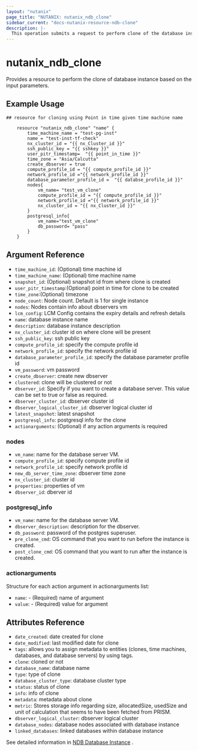 ```yaml
---
layout: "nutanix"
page_title: "NUTANIX: nutanix_ndb_clone"
sidebar_current: "docs-nutanix-resource-ndb-clone"
description: |-
  This operation submits a request to perform clone of the database instance in Nutanix database service (NDB).
---
```


# nutanix_ndb_clone

Provides a resource to perform the clone of database instance based on the input parameters. 

## Example Usage

```hcl
## resource for cloning using Point in time given time machine name

    resource "nutanix_ndb_clone" "name" {
        time_machine_name = "test-pg-inst"
        name = "test-inst-tf-check"
        nx_cluster_id = "{{ nx_Cluster_id }}"
        ssh_public_key = "{{ sshkey }}"
        user_pitr_timestamp=  "{{ point_in_time }}"
        time_zone = "Asia/Calcutta"
        create_dbserver = true
        compute_profile_id = "{{ compute_profile_id }}"
        network_profile_id ="{{ network_profile_id }}"
        database_parameter_profile_id =  "{{ databse_profile_id }}"
        nodes{
            vm_name= "test_vm_clone"
            compute_profile_id = "{{ compute_profile_id }}"
            network_profile_id ="{{ network_profile_id }}"
            nx_cluster_id = "{{ nx_Cluster_id }}"
        }
        postgresql_info{
            vm_name="test_vm_clone"
            db_password= "pass"
        }
    }
```

## Argument Reference

* `time_machine_id`: (Optional) time machine id 
* `time_machine_name`: (Optional) time machine name
* `snapshot_id`: (Optional) snapshot id from where clone is created
* `user_pitr_timestamp`:(Optional) point in time for clone to be created
* `time_zone`:(Optional) timezone
* `node_count`: Node count. Default is 1 for single instance
* `nodes`: Nodes contain info about dbservers vm
* `lcm_config`: LCM Config contains the expiry details and refresh details
* `name`: database instance name
* `description`: database instance description
* `nx_cluster_id`: cluster id on where clone will be present
* `ssh_public_key`: ssh public key
* `compute_profile_id`: specify the compute profile id
* `network_profile_id`: specify the network profile id
* `database_parameter_profile_id`: specify the database parameter profile id
* `vm_password`: vm password
* `create_dbserver`: create new dbserver
* `clustered`: clone will be clustered or not
* `dbserver_id`: Specify if you want to create a database server. This value can be set to true or false as required.
* `dbserver_cluster_id`: dbserver cluster id
* `dbserver_logical_cluster_id`: dbserver logical cluster id
* `latest_snapshot`: latest snapshot 
* `postgresql_info`: postgresql info for the clone
* `actionarguments`: (Optional) if any action arguments is required

### nodes

* `vm_name`: name for the database server VM.
* `compute_profile_id`: specify compute profile id
* `network_profile_id`: specify network profile id
* `new_db_server_time_zone`: dbserver time zone
* `nx_cluster_id`: cluster id
* `properties`: properties of vm
* `dbserver_id`: dberver id

### postgresql_info

* `vm_name`: name for the database server VM.
* `dbserver_description`: description for the dbserver.
* `db_password`:  password of the postgres superuser.
* `pre_clone_cmd`:  OS command that you want to run before the instance is created.
* `post_clone_cmd`: OS command that you want to run after the instance is created.

### actionarguments

Structure for each action argument in actionarguments list:

* `name`: - (Required) name of argument
* `value`: - (Required) value for argument


## Attributes Reference

* `date_created`: date created for clone
* `date_modified`: last modified date for clone
* `tags`: allows you to assign metadata to entities (clones, time machines, databases, and database servers) by using tags.
* `clone`: cloned or not
* `database_name`: database name
* `type`: type of clone
* `database_cluster_type`: database cluster type
* `status`: status of clone
* `info`: info of clone
* `metadata`: metadata about clone
* `metric`: Stores storage info regarding size, allocatedSize, usedSize and unit of calculation that seems to have been fetched from PRISM.
* `dbserver_logical_cluster`: dbserver logical cluster
* `database_nodes`: database nodes associated with database instance 
* `linked_databases`: linked databases within database instance


See detailed information in [NDB Database Instance](https://www.nutanix.dev/api_references/ndb/#/9a50106e42347-create-clone-using-given-time-machine) .

